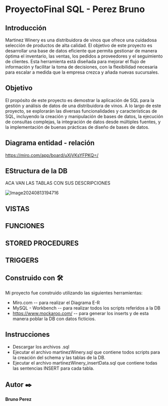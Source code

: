 # ProyectoFinal SQL  - Perez Bruno 

## Introducción

Martinez Winery es una distribuidora de vinos que ofrece una cuidadosa selección de productos de alta calidad. El objetivo de este proyecto es desarrollar una base de datos eficiente que permita gestionar de manera óptima el inventario, las ventas, los pedidos a proveedores y el seguimiento de clientes. Esta herramienta está diseñada para mejorar el flujo de información y facilitar la toma de decisiones, con la flexibilidad necesaria para escalar a medida que la empresa crezca y añada nuevas sucursales.

## Objetivo 

El propósito de este proyecto es demostrar la aplicación de SQL para la gestión y análisis de datos de una distribuidora de vinos. A lo largo de este proyecto, se explorarán las diversas funcionalidades y características de SQL, incluyendo la creación y manipulación de bases de datos, la ejecución de consultas complejas, la integración de datos desde múltiples fuentes, y la implementación de buenas prácticas de diseño de bases de datos.

## Diagrama entidad - relación

https://miro.com/app/board/uXjVKsYFPKQ=/

## EStructura de la DB

ACA VAN LAS TABLAS CON SUS DESCRIPCIONES

![Image20240813194716](https://github.com/user-attachments/assets/bc8ebdd4-7d59-40ce-9d82-1ea41b0b47c8)

## VISTAS


## FUNCIONES


## STORED PROCEDURES


## TRIGGERS


## Construido con 🛠️

Mi proyecto fue construido utilizando las siguientes herramientas: 

* Miro.com  -- para realizar el Diagrama E-R
* MySQL - Workbench  -- para realizar todos los scripts referidos a la DB
* https://www.mockaroo.com/  -- para generar los inserts y de esta manera poblar la DB con datos ficticios.

## Instrucciones

* Descargar los archivos .sql
* Ejecutar el archivo martinezWinery.sql que contiene todos scripts para la creación del schema y las tablas de la DB.
* Ejecutar el archivo martinezWinery_insertData.sql que contiene todas las sentencias INSERT para cada tabla.

## Autor ✒️
**Bruno Perez** 

